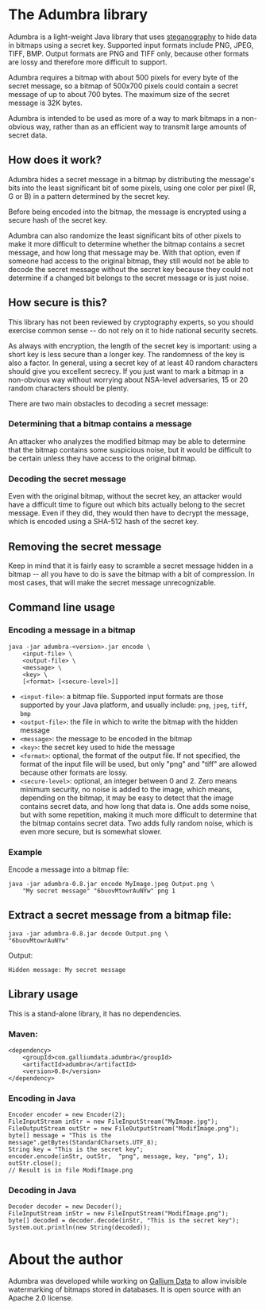# The Adumbra library
Adumbra is a light-weight Java library that uses
[steganography](https://en.wikipedia.org/wiki/Steganography)
to hide data in bitmaps using a secret key. 
Supported input formats include PNG, JPEG, TIFF, BMP.
Output formats are PNG and TIFF only, because other
formats are lossy and therefore more difficult to support.

Adumbra requires a bitmap with about 500 pixels
for every byte of the secret message, so a bitmap of
500x700 pixels could contain a secret message 
of up to about 700 bytes. The maximum size of the secret
message is 32K bytes.

Adumbra is intended to be used as more of a way
to mark bitmaps in a non-obvious way, rather than as 
an efficient way to transmit large amounts of secret data.

## How does it work?
Adumbra hides a secret message in a bitmap by distributing
the message's bits into the least significant bit of some pixels,
using one color per pixel (R, G or B) in a pattern
determined by the secret key.

Before being encoded into the bitmap, the message is 
encrypted using a secure hash of the secret key.

Adumbra can also randomize the least significant bits 
of other pixels to make it more difficult to determine 
whether the bitmap contains a secret message, and 
how long that message may be. With that option,
even if someone had access to the original bitmap,
they still would not be able to decode the secret message
without the secret key because they could not determine
if a changed bit belongs to the secret message or is just noise.

## How secure is this?
This library has not been reviewed by cryptography experts,
so you should exercise common sense -- do not rely on it
to hide national security secrets.

As always with encryption, the length of the secret key is
important: using a short key is less secure than a longer key.
The randomness of the key is also a factor. In general,
using a secret key of at least 40 random characters should
give you excellent secrecy. If you just want to mark a bitmap in a non-obvious
way without worrying about NSA-level adversaries, 15 or 20
random characters should be plenty.

There are two main obstacles to decoding a secret message:
### Determining that a bitmap contains a message
An attacker who analyzes the modified bitmap may be able to determine
that the bitmap contains some suspicious noise, but it would be
difficult to be certain unless they have access to the original
bitmap.
### Decoding the secret message
Even with the original bitmap, without the secret key, 
an attacker would have a difficult time to
figure out which bits actually belong to the secret message.
Even if they did, they would then have to decrypt the message,
which is encoded using a SHA-512 hash of the secret key.

## Removing the secret message
Keep in mind that it is fairly easy to scramble a secret message
hidden in a bitmap -- all you have to do is save the bitmap
with a bit of compression. In most cases, that will make the
secret message unrecognizable.

## Command line usage
### Encoding a message in a bitmap
```
java -jar adumbra-<version>.jar encode \
    <input-file> \
    <output-file> \
    <message> \
    <key> \
    [<format> [<secure-level>]]
```
- `<input-file>`: a bitmap file. 
Supported input formats are those supported by your Java platform,
and usually include: `png`, `jpeg`, `tiff`, `bmp`
- `<output-file>`: the file in which to write the bitmap 
with the hidden message
- `<message>`: the message to be encoded in the bitmap
- `<key>`: the secret key used to hide the message
- `<format>`: optional, the format of the output file. 
If not specified, the format of the input file will be used,
but only "png" and "tiff" are allowed because other formats
are lossy.
- `<secure-level>`: optional, an integer between 0 and 2.
Zero means minimum security, no noise is added to the image,
which means, depending on the bitmap, it may be easy to
detect that the image contains secret data, and how long that
data is. One adds some noise, but with some repetition,
making it much more difficult to determine that the bitmap 
contains secret data. Two adds fully random noise, which is
even more secure, but is somewhat slower.

### Example
Encode a message into a bitmap file:
```
java -jar adumbra-0.8.jar encode MyImage.jpeg Output.png \
    "My secret message" "6buovMtowrAuNYw" png 1
```
## Extract a secret message from a bitmap file:
```
java -jar adumbra-0.8.jar decode Output.png \
"6buovMtowrAuNYw"
```
Output:
```
Hidden message: My secret message
```

## Library usage
This is a stand-alone library, it has no dependencies.

### Maven:
```
<dependency>
    <groupId>com.galliumdata.adumbra</groupId>
    <artifactId>adumbra</artifactId>
    <version>0.8</version>
</dependency>
```
### Encoding in Java
```
Encoder encoder = new Encoder(2);
FileInputStream inStr = new FileInputStream("MyImage.jpg");
FileOutputStream outStr = new FileOutputStream("ModifImage.png");
byte[] message = "This is the message".getBytes(StandardCharsets.UTF_8);
String key = "This is the secret key";
encoder.encode(inStr, outStr,  "png", message, key, "png", 1);
outStr.close();
// Result is in file ModifImage.png
```

### Decoding in Java
```
Decoder decoder = new Decoder();
FileInputStream inStr = new FileInputStream("ModifImage.png");
byte[] decoded = decoder.decode(inStr, "This is the secret key");
System.out.println(new String(decoded));
```

# About the author
Adumbra was developed while working on 
[Gallium Data](https://www.galliumdata.com)
to allow invisible watermarking of bitmaps stored in databases.
It is open source with an Apache 2.0 license.
